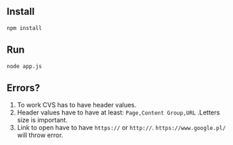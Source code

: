 ## Install

```
npm install
```

## Run 

```
node app.js 
```

## Errors?  

1. To work CVS has to have header values. 
2. Header values have to have at least: `Page,Content Group,URL` .Letters size is important. 
3. Link to open have to have  `https://` or `http://`. `https://www.google.pl/` will throw error. 

